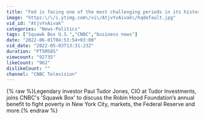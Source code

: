 ```yaml
---
title: "Fed is facing one of the most challenging periods in its history, says Paul Tudor Jones"
image: "https:\/\/i.ytimg.com\/vi\/AtjvYvAivak\/hqdefault.jpg"
vid_id: "AtjvYvAivak"
categories: "News-Politics"
tags: ["Squawk Box U.S.","CNBC","business news"]
date: "2022-06-01T04:53:54+03:00"
vid_date: "2022-05-03T13:31:23Z"
duration: "PT5M58S"
viewcount: "92735"
likeCount: "962"
dislikeCount: ""
channel: "CNBC Television"
---
```

{% raw %}Legendary investor Paul Tudor Jones, CIO at Tudor Investments, joins CNBC's 'Squawk Box' to discuss the Robin Hood Foundation’s annual benefit to fight poverty in New York City, markets, the Federal Reserve and more.{% endraw %}
